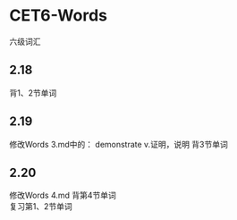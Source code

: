 # CET6-Words
 六级词汇

## 2.18
背1、2节单词

## 2.19
修改Words 3.md中的：
demonstrate v.证明，说明
背3节单词

## 2.20
修改Words 4.md
背第4节单词\
复习第1、2节单词